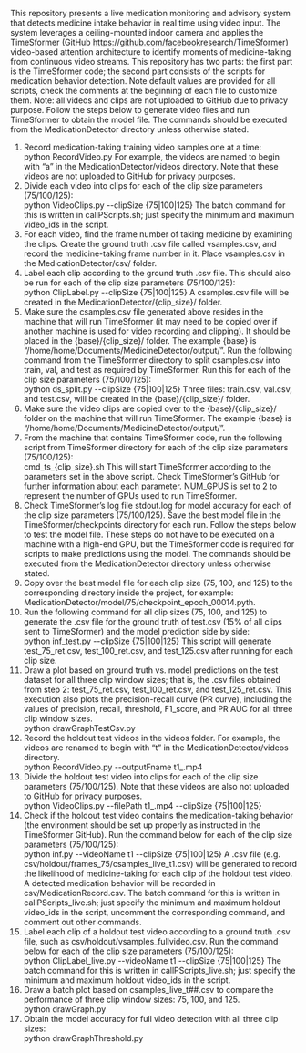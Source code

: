 This repository presents a live medication monitoring and advisory system that detects medicine intake behavior in real time using video input. The system leverages a ceiling-mounted indoor camera and applies the TimeSformer (GitHub https://github.com/facebookresearch/TimeSformer) video-based attention architecture to identify moments of medicine-taking from continuous video streams.
This repository has two parts: the first part is the TimeSformer code; the second part consists of the scripts for medication behavior detection. Note default values are provided for all scripts, check the comments at the beginning of each file to customize them.
Note: all videos and clips are not uploaded to GitHub due to privacy purpose.
Follow the steps below to generate video files and run TimeSformer to obtain the model file. The commands should be executed from the MedicationDetector directory unless otherwise stated.
1. Record medication-taking training video samples one at a time:  
	python RecordVideo.py
For example, the videos are named to begin with “a” in the MedicationDetector/videos directory. Note that these videos are not uploaded to GitHub for privacy purposes.
2. Divide each video into clips for each of the clip size parameters (75/100/125):  
	python VideoClips.py --clipSize {75|100|125}
The batch command for this is written in callPScripts.sh; just specify the minimum and maximum video_ids in the script.
3. For each video, find the frame number of taking medicine by examining the clips. Create the ground truth .csv file called vsamples.csv, and record the medicine-taking frame number in it. Place vsamples.csv in the MedicationDetector/csv/ folder.
4. Label each clip according to the ground truth .csv file. This should also be run for each of the clip size parameters (75/100/125):  
	python ClipLabel.py --clipSize {75|100|125}
A csamples.csv file will be created in the MedicationDetector/{clip_size}/ folder.
5. Make sure the csamples.csv file generated above resides in the machine that will run TimeSformer (it may need to be copied over if another machine is used for video recording and clipping). It should be placed in the {base}/{clip_size}/ folder. The example {base} is
“/home/home/Documents/MedicineDetector/output/”. Run the following command from the TimeSformer directory to split csamples.csv into train, val, and test as required by TimeSformer. Run this for each of the clip size parameters (75/100/125):  
	python ds_split.py --clipSize {75|100|125}
Three files: train.csv, val.csv, and test.csv, will be created in the {base}/{clip_size}/ folder.
6. Make sure the video clips are copied over to the {base}/{clip_size}/ folder on the machine that will run TimeSformer. The example {base} is
“/home/home/Documents/MedicineDetector/output/”.
7. From the machine that contains TimeSformer code, run the following script from TimeSformer directory for each of the clip size parameters (75/100/125):  
	cmd_ts_{clip_size}.sh
This will start TimeSformer according to the parameters set in the above script. Check TimeSformer’s GitHub for further information about each parameter. NUM_GPUS is set to 2 to represent the number of GPUs used to run TimeSformer.
8. Check TimeSformer’s log file stdout.log for model accuracy for each of the clip size parameters (75/100/125). Save the best model file in the TimeSformer/checkpoints directory for each run.
Follow the steps below to test the model file. These steps do not have to be executed on a machine with a high-end GPU, but the TimeSformer code is required for scripts to make predictions using the model. The commands should be executed from the MedicationDetector directory unless otherwise stated.
1. Copy over the best model file for each clip size (75, 100, and 125) to the corresponding directory inside the project, for example: MedicationDetector/model/75/checkpoint_epoch_00014.pyth.
2. Run the following command for all clip sizes (75, 100, and 125) to generate the .csv file for the ground truth of test.csv (15% of all clips sent to TimeSformer) and the model prediction side by side:  
	python inf_test.py --clipSize {75|100|125}
This script will generate test_75_ret.csv, test_100_ret.csv, and test_125.csv after running for each clip size.
3. Draw a plot based on ground truth vs. model predictions on the test dataset for all three clip window sizes; that is, the .csv files obtained from step 2: test_75_ret.csv, test_100_ret.csv, and test_125_ret.csv. This execution also plots the precision-recall curve (PR curve), including the values of precision, recall, threshold, F1_score, and PR AUC for all three clip window sizes.  
	python drawGraphTestCsv.py
4. Record the holdout test videos in the videos folder. For example, the videos are renamed to begin with “t” in the MedicationDetector/videos directory.  
	python RecordVideo.py --outputFname t1_.mp4
5. Divide the holdout test video into clips for each of the clip size parameters (75/100/125). Note that these videos are also not uploaded to GitHub for privacy purposes.  
	python VideoClips.py --filePath t1_.mp4 --clipSize {75|100|125}
6. Check if the holdout test video contains the medication-taking behavior (the environment should be set up properly as instructed in the TimeSformer GitHub). Run the command below for each of the clip size parameters (75/100/125):  
	python inf.py --videoName t1 --clipSize {75|100|125}
A .csv file (e.g. csv/holdout/frames_75/csamples_live_t1.csv) will be generated to record the likelihood of medicine-taking for each clip of the holdout test video. A detected medication behavior will be recorded in csv/MedicationRecord.csv.
The batch command for this is written in callPScripts_live.sh; just specify the minimum and maximum holdout video_ids in the script, uncomment the corresponding command, and comment out other commands.
7. Label each clip of a holdout test video according to a ground truth .csv file, such as csv/holdout/vsamples_fullvideo.csv. Run the command below for each of the clip size parameters (75/100/125):  
	python ClipLabel_live.py --videoName t1 --clipSize {75|100|125}
The batch command for this is written in callPScripts_live.sh; just specify the minimum and maximum holdout video_ids in the script.
8. Draw a batch plot based on csamples_live_t##.csv to compare the performance of three clip window sizes: 75, 100, and 125.  
	python drawGraph.py
9. Obtain the model accuracy for full video detection with all three clip sizes:  
	python drawGraphThreshold.py
